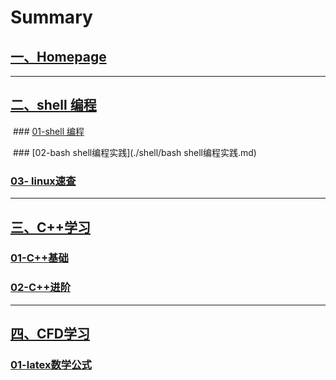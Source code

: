 # Summary

## [一、Homepage](./index.md)

---

## [二、shell 编程]()

​	###  [01-shell 编程](./shell/shell编程.md)

​	### [02-bash shell编程实践](./shell/bash shell编程实践.md)

### [03- linux速查](./shell/linux速查.md)

---

## [三、C++学习]()

### [01-C++基础](./C++学习/C++基础带目录.md)

### [02-C++进阶](./C++学习/C++进阶带目录.md)

___

## [四、CFD学习]()

### [01-latex数学公式](./CFD学习/latex数学公式.md)

